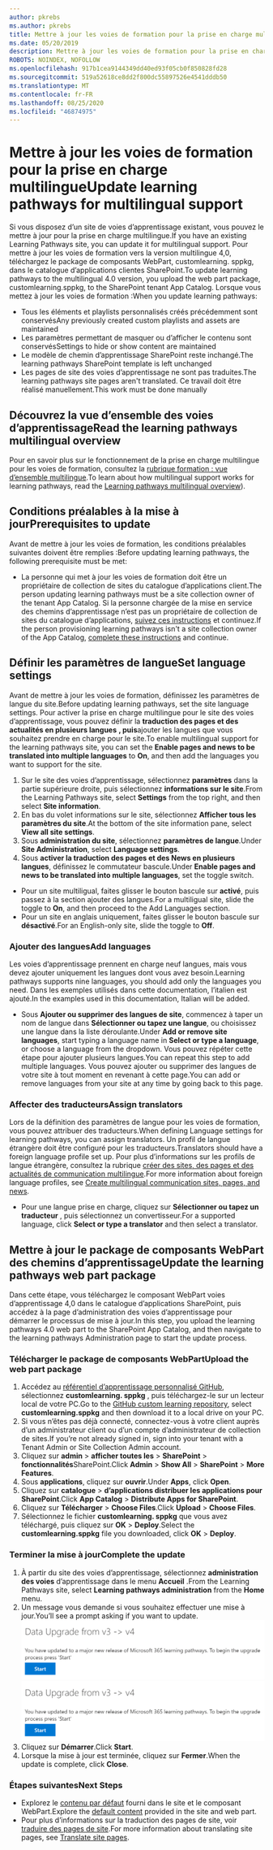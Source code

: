 ```yaml
---
author: pkrebs
ms.author: pkrebs
title: Mettre à jour les voies de formation pour la prise en charge multilingue
ms.date: 05/20/2019
description: Mettre à jour les voies de formation pour la prise en charge multilingue
ROBOTS: NOINDEX, NOFOLLOW
ms.openlocfilehash: 917b1cea9144349dd40ed93f05cb0f850828fd28
ms.sourcegitcommit: 519a52618ce8dd2f800dc55897526e4541dddb50
ms.translationtype: MT
ms.contentlocale: fr-FR
ms.lasthandoff: 08/25/2020
ms.locfileid: "46874975"
---
```

# <a name="update-learning-pathways-for-multilingual-support"></a><span data-ttu-id="f983a-103">Mettre à jour les voies de formation pour la prise en charge multilingue</span><span class="sxs-lookup"><span data-stu-id="f983a-103">Update learning pathways for multilingual support</span></span>
<span data-ttu-id="f983a-104">Si vous disposez d’un site de voies d’apprentissage existant, vous pouvez le mettre à jour pour la prise en charge multilingue.</span><span class="sxs-lookup"><span data-stu-id="f983a-104">If you have an existing Learning Pathways site, you can update it for multilingual support.</span></span> <span data-ttu-id="f983a-105">Pour mettre à jour les voies de formation vers la version multilingue 4,0, téléchargez le package de composants WebPart, customlearning. sppkg, dans le catalogue d’applications clientes SharePoint.</span><span class="sxs-lookup"><span data-stu-id="f983a-105">To update learning pathways to the multilingual 4.0 version, you upload the web part package, customlearning.sppkg, to the SharePoint tenant App Catalog.</span></span> <span data-ttu-id="f983a-106">Lorsque vous mettez à jour les voies de formation :</span><span class="sxs-lookup"><span data-stu-id="f983a-106">When you update learning pathways:</span></span>  

- <span data-ttu-id="f983a-107">Tous les éléments et playlists personnalisés créés précédemment sont conservés</span><span class="sxs-lookup"><span data-stu-id="f983a-107">Any previously created custom playlists and assets are maintained</span></span>
- <span data-ttu-id="f983a-108">Les paramètres permettant de masquer ou d’afficher le contenu sont conservés</span><span class="sxs-lookup"><span data-stu-id="f983a-108">Settings to hide or show content are maintained</span></span>
- <span data-ttu-id="f983a-109">Le modèle de chemin d’apprentissage SharePoint reste inchangé.</span><span class="sxs-lookup"><span data-stu-id="f983a-109">The learning pathways SharePoint template is left unchanged</span></span>
- <span data-ttu-id="f983a-110">Les pages de site des voies d’apprentissage ne sont pas traduites.</span><span class="sxs-lookup"><span data-stu-id="f983a-110">The learning pathways site pages aren't translated.</span></span> <span data-ttu-id="f983a-111">Ce travail doit être réalisé manuellement.</span><span class="sxs-lookup"><span data-stu-id="f983a-111">This work must be done manually</span></span>

## <a name="read-the-learning-pathways-multilingual-overview"></a><span data-ttu-id="f983a-112">Découvrez la vue d’ensemble des voies d’apprentissage</span><span class="sxs-lookup"><span data-stu-id="f983a-112">Read the learning pathways multilingual overview</span></span>
<span data-ttu-id="f983a-113">Pour en savoir plus sur le fonctionnement de la prise en charge multilingue pour les voies de formation, consultez la [rubrique formation : vue d’ensemble multilingue](custom_overview_ml.md).</span><span class="sxs-lookup"><span data-stu-id="f983a-113">To learn about how multilingual support works for learning pathways, read the [Learning pathways multilingual overview](custom_overview_ml.md)).</span></span> 

## <a name="prerequisites-to-update"></a><span data-ttu-id="f983a-114">Conditions préalables à la mise à jour</span><span class="sxs-lookup"><span data-stu-id="f983a-114">Prerequisites to update</span></span>
<span data-ttu-id="f983a-115">Avant de mettre à jour les voies de formation, les conditions préalables suivantes doivent être remplies :</span><span class="sxs-lookup"><span data-stu-id="f983a-115">Before updating learning pathways, the following prerequisite must be met:</span></span>
- <span data-ttu-id="f983a-116">La personne qui met à jour les voies de formation doit être un propriétaire de collection de sites du catalogue d’applications client.</span><span class="sxs-lookup"><span data-stu-id="f983a-116">The person updating learning pathways must be a site collection owner of the tenant App Catalog.</span></span> <span data-ttu-id="f983a-117">Si la personne chargée de la mise en service des chemins d’apprentissage n’est pas un propriétaire de collection de sites du catalogue d’applications, [suivez ces instructions](addappadmin.md) et continuez.</span><span class="sxs-lookup"><span data-stu-id="f983a-117">If the person provisioning learning pathways isn't a site collection owner of the App Catalog, [complete these instructions](addappadmin.md) and continue.</span></span> 

## <a name="set-language-settings"></a><span data-ttu-id="f983a-118">Définir les paramètres de langue</span><span class="sxs-lookup"><span data-stu-id="f983a-118">Set language settings</span></span> 
<span data-ttu-id="f983a-119">Avant de mettre à jour les voies de formation, définissez les paramètres de langue du site.</span><span class="sxs-lookup"><span data-stu-id="f983a-119">Before updating learning pathways, set the site language settings.</span></span> <span data-ttu-id="f983a-120">Pour activer la prise en charge multilingue pour le site des voies d’apprentissage, vous pouvez définir la **traduction des pages et des actualités en plusieurs langues** **, puis**ajouter les langues que vous souhaitez prendre en charge pour le site.</span><span class="sxs-lookup"><span data-stu-id="f983a-120">To enable multilingual support for the learning pathways site, you can set the **Enable pages and news to be translated into multiple languages** to **On**, and then add the languages you want to support for the site.</span></span>
1.  <span data-ttu-id="f983a-121">Sur le site des voies d’apprentissage, sélectionnez **paramètres** dans la partie supérieure droite, puis sélectionnez **informations sur le site**.</span><span class="sxs-lookup"><span data-stu-id="f983a-121">From the Learning Pathways site, select **Settings** from the top right, and then select **Site information**.</span></span>
2.  <span data-ttu-id="f983a-122">En bas du volet informations sur le site, sélectionnez **Afficher tous les paramètres du site**.</span><span class="sxs-lookup"><span data-stu-id="f983a-122">At the bottom of the site information pane, select **View all site settings**.</span></span>
3.  <span data-ttu-id="f983a-123">Sous **administration du site**, sélectionnez **paramètres de langue**.</span><span class="sxs-lookup"><span data-stu-id="f983a-123">Under **Site Administration**, select **Language settings**.</span></span>
4.  <span data-ttu-id="f983a-124">Sous **activer la traduction des pages et des News en plusieurs langues**, définissez le commutateur bascule.</span><span class="sxs-lookup"><span data-stu-id="f983a-124">Under **Enable pages and news to be translated into multiple languages**, set the toggle switch.</span></span> 
- <span data-ttu-id="f983a-125">Pour un site multiligual, faites glisser le bouton bascule sur **activé**, puis passez à la section ajouter des langues.</span><span class="sxs-lookup"><span data-stu-id="f983a-125">For a multiligual site, slide the toggle to **On**, and then proceed to the Add Languages section.</span></span> 
- <span data-ttu-id="f983a-126">Pour un site en anglais uniquement, faites glisser le bouton bascule sur **désactivé**.</span><span class="sxs-lookup"><span data-stu-id="f983a-126">For an English-only site, slide the toggle to **Off**.</span></span>

### <a name="add-languages"></a><span data-ttu-id="f983a-127">Ajouter des langues</span><span class="sxs-lookup"><span data-stu-id="f983a-127">Add languages</span></span>
<span data-ttu-id="f983a-128">Les voies d’apprentissage prennent en charge neuf langues, mais vous devez ajouter uniquement les langues dont vous avez besoin.</span><span class="sxs-lookup"><span data-stu-id="f983a-128">Learning pathways supports nine languages, you should add only the languages you need.</span></span> <span data-ttu-id="f983a-129">Dans les exemples utilisés dans cette documentation, l’italien est ajouté.</span><span class="sxs-lookup"><span data-stu-id="f983a-129">In the examples used in this documentation, Italian will be added.</span></span> 
- <span data-ttu-id="f983a-130">Sous **Ajouter ou supprimer des langues de site**, commencez à taper un nom de langue dans **Sélectionner ou tapez une langue**, ou choisissez une langue dans la liste déroulante.</span><span class="sxs-lookup"><span data-stu-id="f983a-130">Under **Add or remove site languages**, start typing a language name in **Select or type a language**, or choose a language from the dropdown.</span></span> <span data-ttu-id="f983a-131">Vous pouvez répéter cette étape pour ajouter plusieurs langues.</span><span class="sxs-lookup"><span data-stu-id="f983a-131">You can repeat this step to add multiple languages.</span></span> <span data-ttu-id="f983a-132">Vous pouvez ajouter ou supprimer des langues de votre site à tout moment en revenant à cette page.</span><span class="sxs-lookup"><span data-stu-id="f983a-132">You can add or remove languages from your site at any time by going back to this page.</span></span>
 
### <a name="assign-translators"></a><span data-ttu-id="f983a-133">Affecter des traducteurs</span><span class="sxs-lookup"><span data-stu-id="f983a-133">Assign translators</span></span>
<span data-ttu-id="f983a-134">Lors de la définition des paramètres de langue pour les voies de formation, vous pouvez attribuer des traducteurs.</span><span class="sxs-lookup"><span data-stu-id="f983a-134">When defining Language settings for learning pathways, you can assign translators.</span></span> <span data-ttu-id="f983a-135">Un profil de langue étrangère doit être configuré pour les traducteurs.</span><span class="sxs-lookup"><span data-stu-id="f983a-135">Translators should have a foreign language profile set up.</span></span> <span data-ttu-id="f983a-136">Pour plus d’informations sur les profils de langue étrangère, consultez la rubrique [créer des sites, des pages et des actualités de communication multilingue](https://support.office.com/article/2bb7d610-5453-41c6-a0e8-6f40b3ed750c).</span><span class="sxs-lookup"><span data-stu-id="f983a-136">For more information about foreign language profiles, see [Create multilingual communication sites, pages, and news](https://support.office.com/article/2bb7d610-5453-41c6-a0e8-6f40b3ed750c).</span></span>  
- <span data-ttu-id="f983a-137">Pour une langue prise en charge, cliquez sur **Sélectionner ou tapez un traducteur** , puis sélectionnez un convertisseur.</span><span class="sxs-lookup"><span data-stu-id="f983a-137">For a supported language, click **Select or type a translator** and then select a translator.</span></span> 

## <a name="update-the-learning-pathways-web-part-package"></a><span data-ttu-id="f983a-138">Mettre à jour le package de composants WebPart des chemins d’apprentissage</span><span class="sxs-lookup"><span data-stu-id="f983a-138">Update the learning pathways web part package</span></span>
<span data-ttu-id="f983a-139">Dans cette étape, vous téléchargez le composant WebPart voies d’apprentissage 4,0 dans le catalogue d’applications SharePoint, puis accédez à la page d’administration des voies d’apprentissage pour démarrer le processus de mise à jour.</span><span class="sxs-lookup"><span data-stu-id="f983a-139">In this step, you upload the learning pathways 4.0 web part to the SharePoint App Catalog, and then navigate to the learning pathways Administration page to start the update process.</span></span>

### <a name="upload-the-web-part-package"></a><span data-ttu-id="f983a-140">Télécharger le package de composants WebPart</span><span class="sxs-lookup"><span data-stu-id="f983a-140">Upload the web part package</span></span>
1.  <span data-ttu-id="f983a-141">Accédez au [référentiel d’apprentissage personnalisé GitHub](https://github.com/pnp/custom-learning-office-365/tree/master/webpart), sélectionnez **customlearning. sppkg** , puis téléchargez-le sur un lecteur local de votre PC.</span><span class="sxs-lookup"><span data-stu-id="f983a-141">Go to the [GitHub custom learning repository](https://github.com/pnp/custom-learning-office-365/tree/master/webpart), select **customlearning.sppkg** and then download it to a local drive on your PC.</span></span> 
2.  <span data-ttu-id="f983a-142">Si vous n’êtes pas déjà connecté, connectez-vous à votre client auprès d’un administrateur client ou d’un compte d’administrateur de collection de sites.</span><span class="sxs-lookup"><span data-stu-id="f983a-142">If you’re not already signed in, sign into your tenant with a Tenant Admin or Site Collection Admin account.</span></span> 
3.  <span data-ttu-id="f983a-143">Cliquez sur **admin**  >  **afficher toutes les**  >  **SharePoint**  >  **fonctionnalités**SharePoint.</span><span class="sxs-lookup"><span data-stu-id="f983a-143">Click **Admin** > **Show All** > **SharePoint** > **More Features**.</span></span> 
4.  <span data-ttu-id="f983a-144">Sous **applications**, cliquez sur **ouvrir**.</span><span class="sxs-lookup"><span data-stu-id="f983a-144">Under **Apps**, click **Open**.</span></span> 
5.  <span data-ttu-id="f983a-145">Cliquez sur **catalogue**  >  **d’applications distribuer les applications pour SharePoint**.</span><span class="sxs-lookup"><span data-stu-id="f983a-145">Click **App Catalog** > **Distribute Apps for SharePoint**.</span></span> 
6.  <span data-ttu-id="f983a-146">Cliquez sur **Télécharger**  >  **Choose Files**.</span><span class="sxs-lookup"><span data-stu-id="f983a-146">Click **Upload** > **Choose Files**.</span></span> 
7.  <span data-ttu-id="f983a-147">Sélectionnez le fichier **customlearning. sppkg** que vous avez téléchargé, puis cliquez sur **OK**  >  **Deploy**.</span><span class="sxs-lookup"><span data-stu-id="f983a-147">Select the **customlearning.sppkg** file you downloaded, click **OK** > **Deploy**.</span></span> 

### <a name="complete-the-update"></a><span data-ttu-id="f983a-148">Terminer la mise à jour</span><span class="sxs-lookup"><span data-stu-id="f983a-148">Complete the update</span></span>
1.  <span data-ttu-id="f983a-149">À partir du site des voies d’apprentissage, sélectionnez **administration des voies** d’apprentissage dans le menu **Accueil** .</span><span class="sxs-lookup"><span data-stu-id="f983a-149">From the Learning Pathways site, select **Learning pathways administration** from the **Home** menu.</span></span> 
2.  <span data-ttu-id="f983a-150">Un message vous demande si vous souhaitez effectuer une mise à jour.</span><span class="sxs-lookup"><span data-stu-id="f983a-150">You’ll see a prompt asking if you want to update.</span></span> 
<span data-ttu-id="f983a-151">![custom_update_adminprompt_ml.png](media/custom_update_adminprompt_ml.png)</span><span class="sxs-lookup"><span data-stu-id="f983a-151">![custom_update_adminprompt_ml.png](media/custom_update_adminprompt_ml.png)</span></span>
3.  <span data-ttu-id="f983a-152">Cliquez sur **Démarrer**.</span><span class="sxs-lookup"><span data-stu-id="f983a-152">Click **Start**.</span></span> 
4. <span data-ttu-id="f983a-153">Lorsque la mise à jour est terminée, cliquez sur **Fermer**.</span><span class="sxs-lookup"><span data-stu-id="f983a-153">When the update is complete, click **Close**.</span></span> 

### <a name="next-steps"></a><span data-ttu-id="f983a-154">Étapes suivantes</span><span class="sxs-lookup"><span data-stu-id="f983a-154">Next Steps</span></span>
- <span data-ttu-id="f983a-155">Explorez le [contenu par défaut](custom_exploresite.md) fourni dans le site et le composant WebPart.</span><span class="sxs-lookup"><span data-stu-id="f983a-155">Explore the [default content](custom_exploresite.md) provided in the site and web part.</span></span>
- <span data-ttu-id="f983a-156">Pour plus d’informations sur la traduction des pages de site, voir [traduire des pages de site](custom_translate_page_ml.md).</span><span class="sxs-lookup"><span data-stu-id="f983a-156">For more information about translating site pages, see [Translate site pages](custom_translate_page_ml.md).</span></span> 

